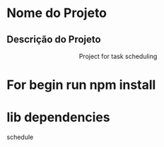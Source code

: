 # Nome do Projeto

## Descrição do Projeto
<p align="center">Project for task scheduling</p>

# For begin run npm install

# lib dependencies
  schedule

